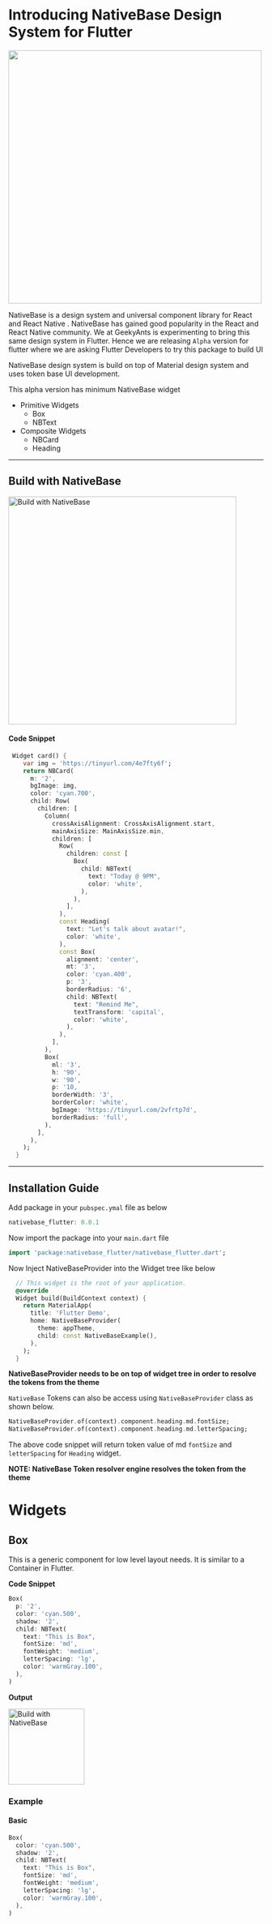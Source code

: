 

# Introducing NativeBase Design System for Flutter

<img src="https://nativebase.io/img/nativebase-logo-dark.svg" width="500">


NativeBase is a design system and universal component library for React and React Native . NativeBase has gained good popularity in the React and React Native community. We at GeekyAnts is experimenting to bring this same design system in Flutter. Hence we are releasing `Alpha` version for flutter where we are asking Flutter Developers to try this package to build UI

NativeBase design system is build on top of Material design system and uses token base UI development.

This alpha version has minimum NativeBase widget 

* Primitive Widgets
    * Box
    * NBText
* Composite Widgets
    * NBCard
    * Heading

---
## Build with NativeBase



  <img src="https://raw.githubusercontent.com/hasnentai/nb/main/example/lib/exampleImage/card.png" width="450" title="Build with NativeBase">



#### Code Snippet

```dart
 Widget card() {
    var img = 'https://tinyurl.com/4e7fty6f';
    return NBCard(
      m: '2',
      bgImage: img,
      color: 'cyan.700',
      child: Row(
        children: [
          Column(
            crossAxisAlignment: CrossAxisAlignment.start,
            mainAxisSize: MainAxisSize.min,
            children: [
              Row(
                children: const [
                  Box(
                    child: NBText(
                      text: "Today @ 9PM",
                      color: 'white',
                    ),
                  ),
                ],
              ),
              const Heading(
                text: "Let's talk about avatar!",
                color: 'white',
              ),
              const Box(
                alignment: 'center',
                mt: '3',
                color: 'cyan.400',
                p: '3',
                borderRadius: '6',
                child: NBText(
                  text: "Remind Me",
                  textTransform: 'capital',
                  color: 'white',
                ),
              ),
            ],
          ),
          Box(
            ml: '3',
            h: '90',
            w: '90',
            p: '10,
            borderWidth: '3',
            borderColor: 'white',
            bgImage: 'https://tinyurl.com/2vfrtp7d',
            borderRadius: 'full',
          ),
        ],
      ),
    );
  }
```
---
## Installation Guide

Add package in your `pubspec.ymal` file as below 
```dart
nativebase_flutter: 0.0.1
```

Now import the package into your `main.dart` file
```dart
import 'package:nativebase_flutter/nativebase_flutter.dart';
```

Now Inject NativeBaseProvider into the Widget tree like below 
```dart
  // This widget is the root of your application.
  @override
  Widget build(BuildContext context) {
    return MaterialApp(
      title: 'Flutter Demo',
      home: NativeBaseProvider(
        theme: appTheme,
        child: const NativeBaseExample(),
      ),
    );
  }
```
**NativeBaseProvider needs to be on top of widget tree in order to resolve the tokens from the theme**

`NativeBase` Tokens can also be access using `NativeBaseProvider` class as shown below.
```dart
NativeBaseProvider.of(context).component.heading.md.fontSize;
NativeBaseProvider.of(context).component.heading.md.letterSpacing;
```
The above code snippet will return token value of md `fontSize` and `letterSpacing` for `Heading` widget.

**NOTE: NativeBase Token resolver engine resolves the token from the theme**


# Widgets 

## Box
This is a generic component for low level layout needs. It is similar to a 
Container in Flutter. 

**Code Snippet**
```dart
Box(
  p: '2',
  color: 'cyan.500',
  shadow: '2',
  child: NBText(
    text: "This is Box",
    fontSize: 'md',
    fontWeight: 'medium',
    letterSpacing: 'lg',
    color: 'warmGray.100',
  ),
)

```
**Output**

 <img src="https://raw.githubusercontent.com/hasnentai/nb/main/example/lib/exampleImage/boxeg1.png" width="150" title="Build with NativeBase">

### Example
#### Basic
``` dart
Box(
  color: 'cyan.500',
  shadow: '2',
  child: NBText(
    text: "This is Box",
    fontSize: 'md',
    fontWeight: 'medium',
    letterSpacing: 'lg',
    color: 'warmGray.100',
  ),
)
```



 

